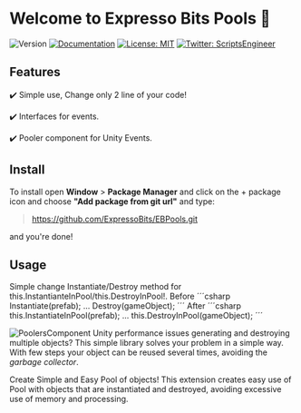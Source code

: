# Welcome to Expresso Bits Pools 👋
![Version](https://img.shields.io/badge/version-0.9.2-blue.svg?cacheSeconds=2592000)
[![Documentation](https://img.shields.io/badge/documentation-yes-brightgreen.svg)](todo-doc)
[![License: MIT](https://img.shields.io/badge/License-MIT-yellow.svg)](MIT)
[![Twitter: ScriptsEngineer](https://img.shields.io/twitter/follow/ScriptsEngineer.svg?style=social)](https://twitter.com/ScriptsEngineer)

## Features

✔️ Simple use,  Change only 2 line of your code!

✔️ Interfaces for events.

✔️ Pooler component for Unity Events.

## Install

To install open <b>Window</b> > <b>Package Manager</b> and click on the + package icon and choose <b>"Add package from git url"</b> and type:

> https://github.com/ExpressoBits/EBPools.git

and you're done!


## Usage
Simple change Instantiate/Destroy method for this.InstantianteInPool/this.DestroyInPool!.
Before
´´´csharp
Instantiate(prefab);
...
Destroy(gameObject);
´´´
After
´´´csharp
this.InstantiateInPool(prefab);
...
this.DestroyInPool(gameObject);
´´´

![PoolersComponent](https://github.com/ExpressoBits/PoolSimply/blob/master/Assets/3rd-Party/Expresso%20Bits/PoolSimply/Textures/Editor/Pool.png)
Unity performance issues generating and destroying multiple objects?
This simple library solves your problem in a simple way. With few steps your object can be reused several times, avoiding the *garbage collector*.

Create Simple and Easy Pool of objects! This extension creates easy use of Pool with objects that are instantiated and destroyed, avoiding excessive use of memory and processing.
